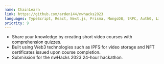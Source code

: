 ```yaml
---
name: ChainLearn
link: https://github.com/arden144/nwhacks2023
languages: TypeScript, React, Next.js, Prisma, MongoDB, tRPC, Auth0, Livepeer
priority: 9
---
```


- Share your knowledge by creating short video courses with comprehension quizzes.
- Built using Web3 technologies such as IPFS for video storage and NFT certificates issued upon course completion.
- Submission for the nwHacks 2023 24-hour hackathon.